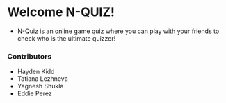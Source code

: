 # Welcome N-QUIZ!
- N-Quiz is an online game quiz where you can play with your friends to check who is the ultimate quizzer!

### Contributors
- Hayden Kidd
- Tatiana Lezhneva
- Yagnesh Shukla
- Eddie Perez